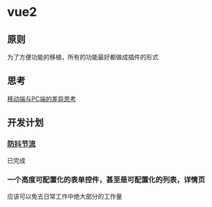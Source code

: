 # vue2

## 原则

  为了方便功能的移植，所有的功能最好都做成插件的形式

## 思考

[移动端与PC端的差异思考](./docs/%E7%A7%BB%E5%8A%A8%E7%AB%AF%E4%B8%8EPC%E7%AB%AF%E7%9A%84%E5%B7%AE%E5%BC%82%E6%80%9D%E8%80%83.md)

## 开发计划

### [防抖节流](./docs/%E9%98%B2%E6%8A%96%E8%8A%82%E6%B5%81.md)
已完成

### 一个高度可配置化的表单控件，甚至是可配置化的列表，详情页

应该可以免去日常工作中绝大部分的工作量
